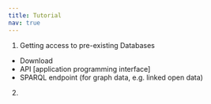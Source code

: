 ```yaml
---
title: Tutorial
nav: true
---
```


1. Getting access to pre-existing Databases
  - Download
  - API [application programming interface]
  - SPARQL endpoint (for graph data, e.g. linked open data)



2. 

